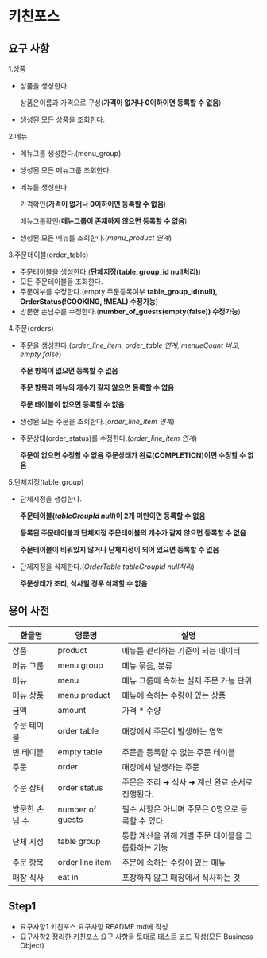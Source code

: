 # 키친포스

## 요구 사항
1.상품
* 상품을 생성한다.

  상품은이름과 가격으로 구성(**가격이 없거나 0이하이면 등록할 수 없음**)  
  

* 생성된 모든 상품을 조회한다.

2.메뉴
* 메뉴그룹 생성한다.(menu_group)
* 생성된 모든 메뉴그룹 조회한다.
* 메뉴를 생성한다.
  
  가격확인(**가격이 없거나 0이하이면 등록할 수 없음**)
  
  메뉴그룹확인(**메뉴그룹이 존재하지 않으면 등록할 수 없음**)
  

* 생성된 모든 메뉴를 조회한다.(*menu_product 연계*)

3.주문테이블(order_table)
* 주문테이블을 생성한다.(**단체지정(table_group_id null처리)**)
* 모든 주문테이블을 조회한다.
* 주문여부를 수정한다.(empty 주문등록여부 **table_group_id(null), OrderStatus(!COOKING, !MEAL) 수정가능**)
* 방문한 손님수를 수정한다.(**number_of_guests(empty(false)) 수정가능**)

4.주문(orders)
* 주문을 생성한다.(*order_line_item, order_table 연계, menueCount 비교, empty false*)
  
  **주문 항목이 없으면 등록할 수 없음**
  
  **주문 항목과 메뉴의 개수가 같지 않으면 등록할 수 없음**
  
  **주문 테이블이 없으면 등록할 수 없음**
  

* 생성된 모든 주문을 조회한다.(*order_line_item 연계*)
* 주문상태(order_status)를 수정한다.(*order_line_item 연계*)

  **주문이 없으면 수정할 수 없음**
  **주문상태가 완료(COMPLETION)이면 수정할 수 없음**

  
5.단체지정(table_group)
* 단체지정을 생성한다.

  **주문테이블(*tableGroupId null*)이 2개 미만이면 등록할 수 없음**
  
  **등록된 주문테이블과 단체지정 주문테이블의 개수가 같지 않으면 등록할 수 없음**

  **주문테이블이 비워있지 않거나 단체지정이 되어 있으면 등록할 수 없음**


* 단제지정을 삭제한다.(*OrderTable tableGroupId null처리*)

  **주문상태가 조리, 식사일 경우 삭제할 수 없음**

## 용어 사전

| 한글명 | 영문명 | 설명 |
| --- | --- | --- |
| 상품 | product | 메뉴를 관리하는 기준이 되는 데이터 |
| 메뉴 그룹 | menu group | 메뉴 묶음, 분류 |
| 메뉴 | menu | 메뉴 그룹에 속하는 실제 주문 가능 단위 |
| 메뉴 상품 | menu product | 메뉴에 속하는 수량이 있는 상품 |
| 금액 | amount | 가격 * 수량 |
| 주문 테이블 | order table | 매장에서 주문이 발생하는 영역 |
| 빈 테이블 | empty table | 주문을 등록할 수 없는 주문 테이블 |
| 주문 | order | 매장에서 발생하는 주문 |
| 주문 상태 | order status | 주문은 조리 ➜ 식사 ➜ 계산 완료 순서로 진행된다. |
| 방문한 손님 수 | number of guests | 필수 사항은 아니며 주문은 0명으로 등록할 수 있다. |
| 단체 지정 | table group | 통합 계산을 위해 개별 주문 테이블을 그룹화하는 기능 |
| 주문 항목 | order line item | 주문에 속하는 수량이 있는 메뉴 |
| 매장 식사 | eat in | 포장하지 않고 매장에서 식사하는 것 |

## Step1
* 요구사항1 키친포스 요구사항 README.md에 작성
* 요구사항2 정리한 키친포스 요구 사항을 토대로 테스트 코드 작성(모든 Business Object)